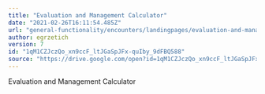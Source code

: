 ```yaml
---
title: "Evaluation and Management Calculator"
date: "2021-02-26T16:11:54.485Z"
url: "general-functionality/encounters/landingpages/evaluation-and-management-calculator.html"
author: egrzetich
version: 7
id: "1qM1CZJczQo_xn9ccF_ltJGaSpJFx-quIby_9dFBQ588"
source: "https://drive.google.com/open?id=1qM1CZJczQo_xn9ccF_ltJGaSpJFx-quIby_9dFBQ588"
---
```

Evaluation and Management Calculator

